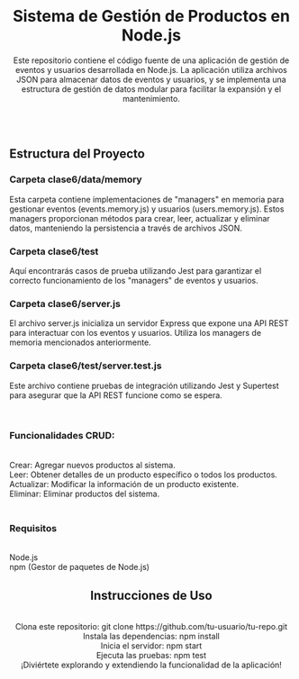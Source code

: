<br/>
<p align="center">
  <h1 align="center">Sistema de Gestión de Productos en Node.js
</h1>
  <p align="center"> Este repositorio contiene el código fuente de una aplicación de gestión de eventos y usuarios desarrollada en Node.js. 
    La aplicación utiliza archivos JSON para almacenar datos de eventos y usuarios, y se implementa una estructura de gestión de datos modular para facilitar la expansión y el mantenimiento.
    <br/>
    <br/>
  </p>
</p>
<br/>
<h2>
  Estructura del Proyecto
  <br/>
</h2>
<h3>
  Carpeta clase6/data/memory
  <br/>
</h3>
<p>
  Esta carpeta contiene implementaciones de "managers" en memoria para gestionar eventos (events.memory.js) y usuarios (users.memory.js). 
Estos managers proporcionan métodos para crear, leer, actualizar y eliminar datos, manteniendo la persistencia a través de archivos JSON.
</p>

<h3>
  Carpeta clase6/test
</h3>
<p>
  Aquí encontrarás casos de prueba utilizando Jest para garantizar el correcto funcionamiento de los "managers" de eventos y usuarios.
</p>
<h3>
  Carpeta clase6/server.js
</h3>
<p>
  El archivo server.js inicializa un servidor Express que expone una API REST para interactuar con los eventos y usuarios. 
Utiliza los managers de memoria mencionados anteriormente.
</p>
<h3>
  Carpeta clase6/test/server.test.js
</h3>
<p>
  Este archivo contiene pruebas de integración utilizando Jest y Supertest para asegurar que la API REST funcione como se espera.
</p>
<br/>
<h3>
  Funcionalidades CRUD:
</h3>
<br/>Crear: Agregar nuevos productos al sistema.
<br/>Leer: Obtener detalles de un producto específico o todos los productos.
<br/>Actualizar: Modificar la información de un producto existente.
<br/>Eliminar: Eliminar productos del sistema.

<h3>
  <br/> Requisitos
</h3>
<br/>Node.js
<br/>npm (Gestor de paquetes de Node.js)
<br/>

<p align="center">
  <h2 
    align="center">Instrucciones de Uso
 </h2>
</p>
<p align="center">
  <br/>Clona este repositorio: git clone https://github.com/tu-usuario/tu-repo.git
  <br/>Instala las dependencias: npm install
  <br/>Inicia el servidor: npm start
  <br/>Ejecuta las pruebas: npm test
  <br/>¡Diviértete explorando y extendiendo la funcionalidad de la aplicación!
</p>






